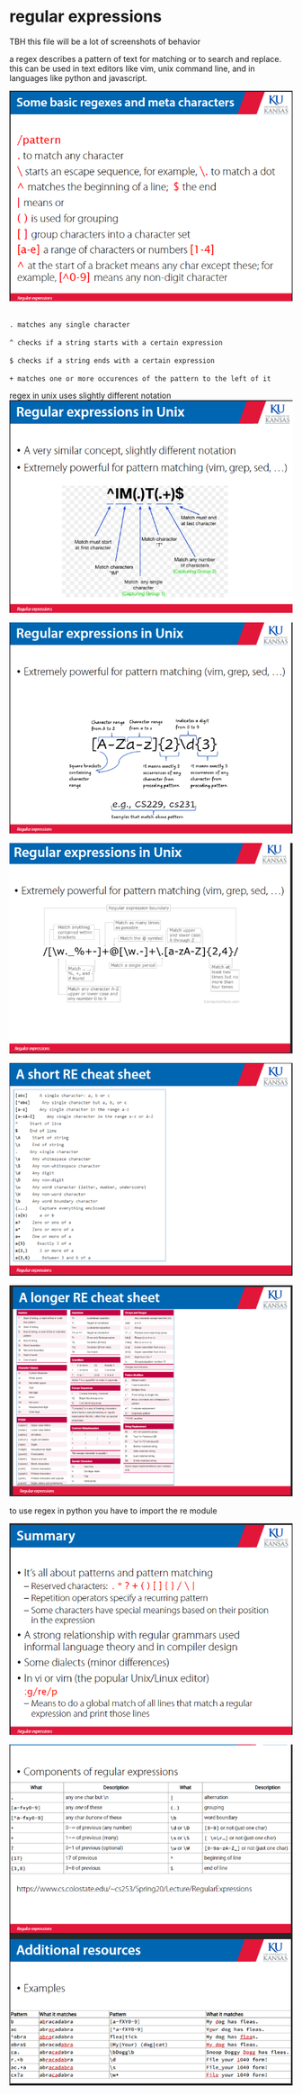 # regular expressions 
TBH this file will be a lot of screenshots of behavior 


a regex describes a pattern of text for matching or to search and replace. this can be used in text editors like vim, unix command line, and in languages like python and javascript. 

![basic](image-37.png)


```regex 

. matches any single character

^ checks if a string starts with a certain expression

$ checks if a string ends with a certain expression 

+ matches one or more occurences of the pattern to the left of it 

```

regex in unix uses slightly different notation 
![unix](image-38.png)

![unix2](image-39.png)

![unix3](image-40.png)

![cheat sheet 1](image-41.png)

![cheat sheet 2 ](image-42.png)

to use regex in python you have to import the re module 


![summary](image-43.png)

![extras](image-44.png)

